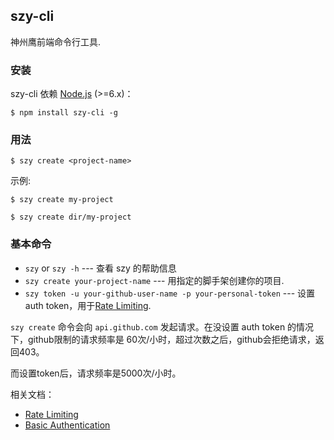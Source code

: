 ## szy-cli
神州鹰前端命令行工具.

### 安装
szy-cli 依赖 [Node.js](https://nodejs.org/en/) (>=6.x)：

```
$ npm install szy-cli -g
```

### 用法
```
$ szy create <project-name>
```

示例:

```
$ szy create my-project

$ szy create dir/my-project
```

### 基本命令

* `szy` or `szy -h` --- 查看 szy 的帮助信息
* `szy create your-project-name` --- 用指定的脚手架创建你的项目.
* `szy token -u your-github-user-name -p your-personal-token` --- 设置 auth token，用于[Rate Limiting](https://developer.github.com/v3/#rate-limiting).

`szy create` 命令会向 `api.github.com` 发起请求。在没设置 auth token 的情况下，github限制的请求频率是 60次/小时，超过次数之后，github会拒绝请求，返回403。

而设置token后，请求频率是5000次/小时。

相关文档：

* [Rate Limiting](https://developer.github.com/v3/#rate-limiting)
* [Basic Authentication](https://developer.github.com/v3/auth/#basic-authentication)